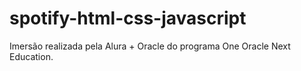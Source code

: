 # spotify-html-css-javascript
Imersão realizada pela Alura + Oracle do programa One Oracle Next Education. 
